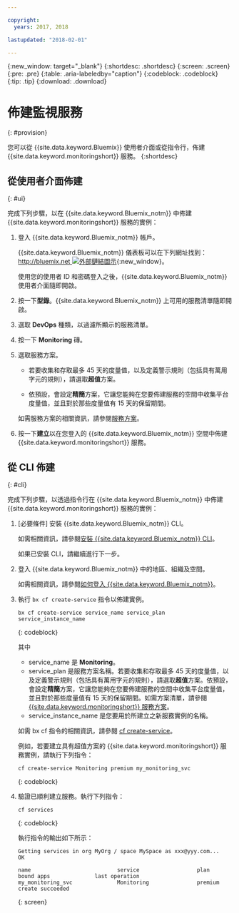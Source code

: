 ```yaml
---

copyright:
  years: 2017, 2018

lastupdated: "2018-02-01"

---
```


{:new_window: target="_blank"}
{:shortdesc: .shortdesc}
{:screen: .screen}
{:pre: .pre}
{:table: .aria-labeledby="caption"}
{:codeblock: .codeblock}
{:tip: .tip}
{:download: .download}



# 佈建監視服務
{: #provision}

您可以從 {{site.data.keyword.Bluemix}} 使用者介面或從指令行，佈建 {{site.data.keyword.monitoringshort}} 服務。
{:shortdesc}


## 從使用者介面佈建
{: #ui}

完成下列步驟，以在 {{site.data.keyword.Bluemix_notm}} 中佈建 {{site.data.keyword.monitoringshort}} 服務的實例：

1. 登入 {{site.data.keyword.Bluemix_notm}} 帳戶。

    {{site.data.keyword.Bluemix_notm}} 儀表板可以在下列網址找到：[http://bluemix.net ![外部鏈結圖示](../../../icons/launch-glyph.svg "外部鏈結圖示")](http://bluemix.net){:new_window}。
    
	使用您的使用者 ID 和密碼登入之後，{{site.data.keyword.Bluemix_notm}} 使用者介面隨即開啟。

2. 按一下**型錄**。{{site.data.keyword.Bluemix_notm}} 上可用的服務清單隨即開啟。

3. 選取 **DevOps** 種類，以過濾所顯示的服務清單。

4. 按一下 **Monitoring** 磚。

5. 選取服務方案。 

    * 若要收集和存取最多 45 天的度量值，以及定義警示規則（包括具有萬用字元的規則），請選取**超值**方案。 
	
	* 依預設，會設定**精簡**方案，它讓您能夠在您要佈建服務的空間中收集平台度量值，並且對於那些度量值有 15 天的保留期間。 

    如需服務方案的相關資訊，請參閱[服務方案](/docs/services/cloud-monitoring/monitoring_ov.html#plan)。
	
6. 按一下**建立**以在您登入的 {{site.data.keyword.Bluemix_notm}} 空間中佈建 {{site.data.keyword.monitoringshort}} 服務。
  
 

## 從 CLI 佈建
{: #cli}

完成下列步驟，以透過指令行在 {{site.data.keyword.Bluemix_notm}} 中佈建 {{site.data.keyword.monitoringshort}} 服務的實例：

1. [必要條件] 安裝 {{site.data.keyword.Bluemix_notm}} CLI。

   如需相關資訊，請參閱[安裝 {{site.data.keyword.Bluemix_notm}} CLI](/docs/cli/reference/bluemix_cli/download_cli.html#download_install)。
   
   如果已安裝 CLI，請繼續進行下一步。
    
2. 登入 {{site.data.keyword.Bluemix_notm}} 中的地區、組織及空間。 

    如需相關資訊，請參閱[如何登入 {{site.data.keyword.Bluemix_notm}}](/docs/services/cloud-monitoring/qa/cli_qa.html#login)。
	
3. 執行 `bx cf create-service` 指令以佈建實例。

	```
	bx cf create-service service_name service_plan service_instance_name
	```
	{: codeblock}
	
	其中
	
	* service_name 是 **Monitoring**。
	* service_plan 是服務方案名稱。若要收集和存取最多 45 天的度量值，以及定義警示規則（包括具有萬用字元的規則），請選取**超值**方案。依預設，會設定**精簡**方案，它讓您能夠在您要佈建服務的空間中收集平台度量值，並且對於那些度量值有 15 天的保留期間。如需方案清單，請參閱 [{{site.data.keyword.monitoringshort}} 服務方案](/docs/services/cloud-monitoring/monitoring_ov.html#plan)。
	* service_instance_name 是您要用於所建立之新服務實例的名稱。
	
	如需 bx cf 指令的相關資訊，請參閱 [cf create-service](/docs/cli/reference/cfcommands/index.html#cf_create-service)。

	例如，若要建立具有超值方案的 {{site.data.keyword.monitoringshort}} 服務實例，請執行下列指令：
	
	```
	cf create-service Monitoring premium my_monitoring_svc
	```
	{: codeblock}
	
4. 驗證已順利建立服務。執行下列指令：

	```	
	cf services
	```
	{: codeblock}
	
	執行指令的輸出如下所示：
	
	```
    Getting services in org MyOrg / space MySpace as xxx@yyy.com...
    OK
    
    name                           service                  plan                   bound apps              last operation
    my_monitoring_svc              Monitoring               premium                                        create succeeded
	```
	{: screen}

	



